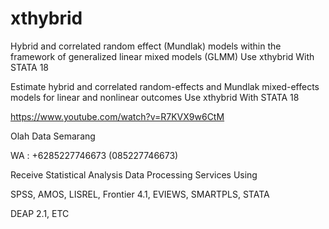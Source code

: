 # xthybrid
Hybrid and correlated random effect (Mundlak) models within the framework of generalized linear mixed models (GLMM) Use xthybrid With STATA 18

Estimate hybrid and correlated random-effects and Mundlak mixed-effects models for linear and nonlinear outcomes Use xthybrid With STATA 18

https://www.youtube.com/watch?v=R7KVX9w6CtM

Olah Data Semarang

WA : +6285227746673 (085227746673)

Receive Statistical Analysis Data Processing Services Using

SPSS, AMOS, LISREL, Frontier 4.1, EVIEWS, SMARTPLS, STATA

DEAP 2.1, ETC
